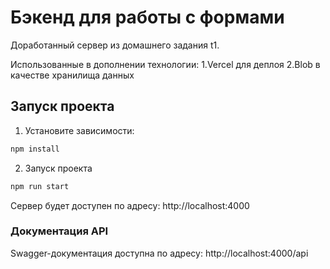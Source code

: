 # Бэкенд для работы с формами

Доработанный сервер из домашнего задания t1.

Использованные в дополнении технологии:
1.Vercel для деплоя
2.Blob в качестве хранилища данных

## Запуск проекта

1. Установите зависимости:

```bash
npm install
```

2. Запуск проекта

```bash
npm run start
```

Сервер будет доступен по адресу: http://localhost:4000

### Документация API

Swagger-документация доступна по адресу: http://localhost:4000/api
